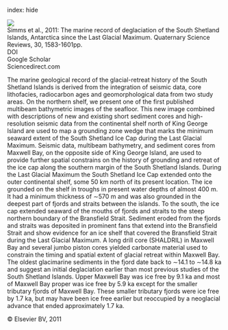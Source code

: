 index: hide

<div class="Citation">
    <div class="Citation-thumb CitationThumb-linked"  data-href="https://doi.org/10.1016/j.quascirev.2011.03.018">
      <img src="https://static.claimspace.cloud/climate-study-static/refs/thumbs/5/Simms_et_al_2011-thumb.png" />
    </div>

  <div class="Citation-body">
    <div class="Citation-text">Simms et al., 2011: The marine record of deglaciation of the South Shetland Islands, Antarctica since the Last Glacial Maximum. <span class="Article-journal">Quaternary Science Reviews, </span><span class="Article-volume">30, </span>1583-1601pp.</div>
    <div class="Citation-links">
      <div class="CitationLink" data-href="https://doi.org/10.1016/j.quascirev.2011.03.018">
        <div class="CitationLink-icon CitationLink-Doi"></div>
        <div class="CitationLink-text">DOI</div>
      </div>
      <div class="CitationLink" data-href="https://scholar.google.com/scholar?q=10.1016/j.quascirev.2011.03.018">
        <div class="CitationLink-icon CitationLink-Scholar"></div>
        <div class="CitationLink-text">Google Scholar</div>
      </div>
      <div class="CitationLink" data-href="http://www.sciencedirect.com/science/article/pii/S0277379111000904">
        <div class="CitationLink-icon CitationLink-Publisher"></div>
        <div class="CitationLink-text">Sciencedirect.com</div>
      </div>
    </div>
  </div>
</div>

The marine geological record of the glacial-retreat history of the South Shetland Islands is derived from the integration of seismic data, core lithofacies, radiocarbon ages and geomorphological data from two study areas. On the northern shelf, we present one of the first published multibeam bathymetric images of the seafloor. This new image combined with descriptions of new and existing short sediment cores and high-resolution seismic data from the continental shelf north of King George Island are used to map a grounding zone wedge that marks the minimum seaward extent of the South Shetland Ice Cap during the Last Glacial Maximum. Seismic data, multibeam bathymetry, and sediment cores from Maxwell Bay, on the opposite side of King George Island, are used to provide further spatial constrains on the history of grounding and retreat of the ice cap along the southern margin of the South Shetland Islands.                   During the Last Glacial Maximum the South Shetland Ice Cap extended onto the outer continental shelf, some 50 km north of its present location. The ice grounded on the shelf in troughs in present water depths of almost 400 m. It had a minimum thickness of ∼570 m and was also grounded in the deepest part of fjords and straits between the islands. To the south, the ice cap extended seaward of the mouths of fjords and straits to the steep northern boundary of the Bransfield Strait. Sediment eroded from the fjords and straits was deposited in prominent fans that extend into the Bransfield Strait and show evidence for an ice shelf that covered the Bransfield Strait during the Last Glacial Maximum. A long drill core (SHALDRIL) in Maxwell Bay and several jumbo piston cores yielded carbonate material used to constrain the timing and spatial extent of glacial retreat within Maxwell Bay. The oldest glacimarine sediments in the fjord date back to ∼14.1 to ∼14.8 ka and suggest an initial deglaciation earlier than most previous studies of the South Shetland Islands. Upper Maxwell Bay was ice free by 9.1 ka and most of Maxwell Bay proper was ice free by 5.9 ka except for the smaller tributary fjords of Maxwell Bay. These smaller tributary fjords were ice free by 1.7 ka, but may have been ice free earlier but reoccupied by a neoglacial advance that ended approximately 1.7 ka.

<div class="Citation-copy">
&copy; Elsevier BV, 2011
</div>